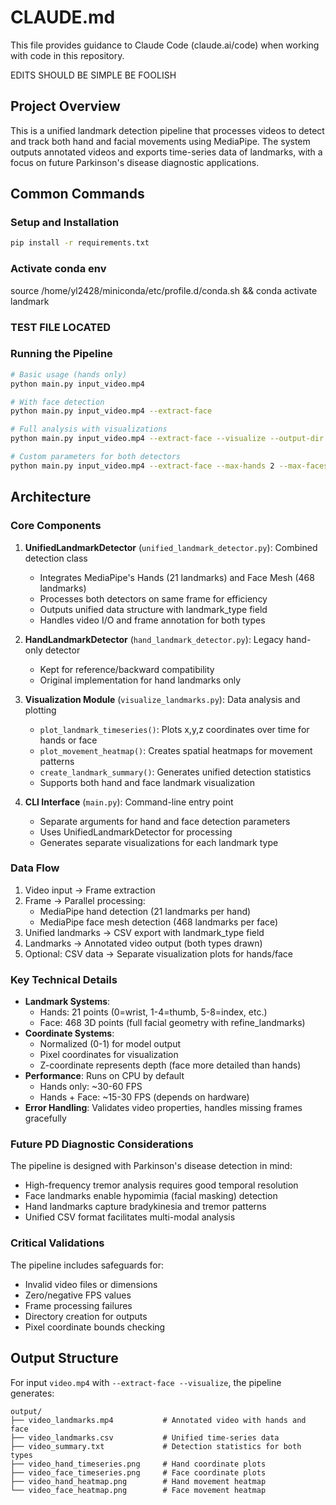 # CLAUDE.md

This file provides guidance to Claude Code (claude.ai/code) when working with code in this repository.

EDITS SHOULD BE SIMPLE BE FOOLISH

## Project Overview

This is a unified landmark detection pipeline that processes videos to detect and track both hand and facial movements using MediaPipe. The system outputs annotated videos and exports time-series data of landmarks, with a focus on future Parkinson's disease diagnostic applications.

## Common Commands

### Setup and Installation
```bash
pip install -r requirements.txt
```

### Activate conda env
source /home/yl2428/miniconda/etc/profile.d/conda.sh && conda activate landmark

### TEST FILE LOCATED



### Running the Pipeline
```bash
# Basic usage (hands only)
python main.py input_video.mp4

# With face detection
python main.py input_video.mp4 --extract-face

# Full analysis with visualizations
python main.py input_video.mp4 --extract-face --visualize --output-dir results

# Custom parameters for both detectors
python main.py input_video.mp4 --extract-face --max-hands 2 --max-faces 1 --hand-detection-confidence 0.7 --face-detection-confidence 0.6
```

## Architecture

### Core Components

1. **UnifiedLandmarkDetector** (`unified_landmark_detector.py`): Combined detection class
   - Integrates MediaPipe's Hands (21 landmarks) and Face Mesh (468 landmarks)
   - Processes both detectors on same frame for efficiency
   - Outputs unified data structure with landmark_type field
   - Handles video I/O and frame annotation for both types

2. **HandLandmarkDetector** (`hand_landmark_detector.py`): Legacy hand-only detector
   - Kept for reference/backward compatibility
   - Original implementation for hand landmarks only

3. **Visualization Module** (`visualize_landmarks.py`): Data analysis and plotting
   - `plot_landmark_timeseries()`: Plots x,y,z coordinates over time for hands or face
   - `plot_movement_heatmap()`: Creates spatial heatmaps for movement patterns
   - `create_landmark_summary()`: Generates unified detection statistics
   - Supports both hand and face landmark visualization

4. **CLI Interface** (`main.py`): Command-line entry point
   - Separate arguments for hand and face detection parameters
   - Uses UnifiedLandmarkDetector for processing
   - Generates separate visualizations for each landmark type

### Data Flow

1. Video input → Frame extraction
2. Frame → Parallel processing:
   - MediaPipe hand detection (21 landmarks per hand)
   - MediaPipe face mesh detection (468 landmarks per face)
3. Unified landmarks → CSV export with landmark_type field
4. Landmarks → Annotated video output (both types drawn)
5. Optional: CSV data → Separate visualization plots for hands/face

### Key Technical Details

- **Landmark Systems**: 
  - Hands: 21 points (0=wrist, 1-4=thumb, 5-8=index, etc.)
  - Face: 468 3D points (full facial geometry with refine_landmarks)
- **Coordinate Systems**: 
  - Normalized (0-1) for model output
  - Pixel coordinates for visualization
  - Z-coordinate represents depth (face more detailed than hands)
- **Performance**: Runs on CPU by default
  - Hands only: ~30-60 FPS
  - Hands + Face: ~15-30 FPS (depends on hardware)
- **Error Handling**: Validates video properties, handles missing frames gracefully

### Future PD Diagnostic Considerations

The pipeline is designed with Parkinson's disease detection in mind:
- High-frequency tremor analysis requires good temporal resolution
- Face landmarks enable hypomimia (facial masking) detection
- Hand landmarks capture bradykinesia and tremor patterns
- Unified CSV format facilitates multi-modal analysis

### Critical Validations

The pipeline includes safeguards for:
- Invalid video files or dimensions
- Zero/negative FPS values
- Frame processing failures
- Directory creation for outputs
- Pixel coordinate bounds checking

## Output Structure

For input `video.mp4` with `--extract-face --visualize`, the pipeline generates:
```
output/
├── video_landmarks.mp4           # Annotated video with hands and face
├── video_landmarks.csv           # Unified time-series data
├── video_summary.txt             # Detection statistics for both types
├── video_hand_timeseries.png     # Hand coordinate plots
├── video_face_timeseries.png     # Face coordinate plots
├── video_hand_heatmap.png        # Hand movement heatmap
└── video_face_heatmap.png        # Face movement heatmap
```